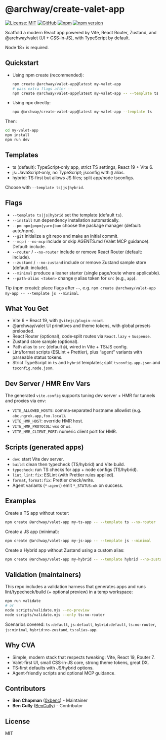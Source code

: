 # @archway/create-valet-app

[![License: MIT](https://img.shields.io/badge/License-MIT-yellow.svg)](https://opensource.org/licenses/MIT)
[![GitHub](https://img.shields.io/badge/GitHub-create--valet--app-181717?logo=github&logoColor=white)](https://github.com/off-court-creations/create-valet-app)
[![npm](https://img.shields.io/badge/npm-%40archway%2Fcreate--valet--app-CB3837?logo=npm&logoColor=white)](https://www.npmjs.com/package/@archway/create-valet-app)
[![npm version](https://img.shields.io/npm/v/@archway/create-valet-app.svg?color=CB3837&logo=npm&logoColor=white)](https://www.npmjs.com/package/@archway/create-valet-app)

Scaffold a modern React app powered by Vite, React Router, Zustand, and @archway/valet (UI + CSS‑in‑JS), with TypeScript by default.

Node 18+ is required.

## Quickstart

- Using npm create (recommended):

  ```bash
  npm create @archway/valet-app@latest my-valet-app
  # pass extra flags after --
  npm create @archway/valet-app@latest my-valet-app -- --template ts
  ```

- Using npx directly:

  ```bash
  npx @archway/create-valet-app@latest my-valet-app --template ts
  ```

Then:

```bash
cd my-valet-app
npm install
npm run dev
```

## Templates

- ts (default): TypeScript‑only app, strict TS settings, React 19 + Vite 6.
- js: JavaScript‑only, no TypeScript; jsconfig with `@` alias.
- hybrid: TS‑first but allows JS files; split app/node tsconfigs.

Choose with `--template ts|js|hybrid`.

## Flags

- `--template ts|js|hybrid` set the template (default `ts`).
- `--install` run dependency installation automatically.
- `--pm npm|pnpm|yarn|bun` choose the package manager (default: auto/npm).
- `--git` initialize a git repo and make an initial commit.
- `--mcp` / `--no-mcp` include or skip AGENTS.md (Valet MCP guidance). Default: include.
- `--router` / `--no-router` include or remove React Router (default: include).
- `--zustand` / `--no-zustand` include or remove Zustand sample store (default: include).
- `--minimal` produce a leaner starter (single page/route where applicable).
- `--path-alias <token>` change `@` alias token for `src` (e.g., `app`).

Tip (npm create): place flags after `--`, e.g. `npm create @archway/valet-app my-app -- --template js --minimal`.

## What You Get

- Vite 6 + React 19, with `@vitejs/plugin-react`.
- @archway/valet UI primitives and theme tokens, with global presets preloaded.
- React Router (optional), code‑split routes via `React.lazy` + `Suspense`.
- Zustand store sample (optional).
- Path alias to `src` (default `@`), wired in Vite + TS/JS config.
- Lint/format scripts (ESLint + Prettier), plus “agent” variants with parseable status tokens.
- Strict TypeScript in `ts` and `hybrid` templates; split `tsconfig.app.json` and `tsconfig.node.json`.

## Dev Server / HMR Env Vars

The generated `vite.config` supports tuning dev server + HMR for tunnels and proxies via env:

- `VITE_ALLOWED_HOSTS`: comma‑separated hostname allowlist (e.g. `abc.ngrok.app,foo.local`).
- `VITE_HMR_HOST`: override HMR host.
- `VITE_HMR_PROTOCOL`: `wss` or `ws`.
- `VITE_HMR_CLIENT_PORT`: numeric client port for HMR.

## Scripts (generated apps)

- `dev`: start Vite dev server.
- `build`: clean then typecheck (TS/hybrid) and Vite build.
- `typecheck`: run TS checks for app + node configs (TS/hybrid).
- `lint`, `lint:fix`: ESLint (with Prettier rules applied).
- `format`, `format:fix`: Prettier check/write.
- Agent variants (`*:agent`) emit `*_STATUS:ok` on success.

## Examples

Create a TS app without router:

```bash
npm create @archway/valet-app my-ts-app -- --template ts --no-router
```

Create a JS app (minimal):

```bash
npm create @archway/valet-app my-js-app -- --template js --minimal
```

Create a Hybrid app without Zustand using a custom alias:

```bash
npm create @archway/valet-app my-hybrid -- --template hybrid --no-zustand --path-alias app
```

## Validation (maintainers)

This repo includes a validation harness that generates apps and runs lint/typecheck/build (+ optional preview) in a temp workspace:

```bash
npm run validate
# or
node scripts/validate.mjs --no-preview
node scripts/validate.mjs --only ts:no-router
```

Scenarios covered: `ts:default`, `js:default`, `hybrid:default`, `ts:no-router`, `js:minimal`, `hybrid:no-zustand`, `ts:alias-app`.

## Why CVA

- Simple, modern stack that respects tweaking: Vite, React 19, Router 7.
- Valet‑first UI, small CSS‑in‑JS core, strong theme tokens, great DX.
- TS‑first defaults with JS/hybrid options.
- Agent‑friendly scripts and optional MCP guidance.

## Contributors

- **Ben Chapman** ([0xbenc](https://github.com/0xbenc)) - Maintainer
- **Ben Cully** ([BenCully](https://github.com/BenCully)) - Contributor

## License

MIT
